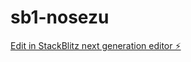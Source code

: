 # sb1-nosezu

[Edit in StackBlitz next generation editor ⚡️](https://stackblitz.com/~/github.com/BMoulard/sb1-nosezu)